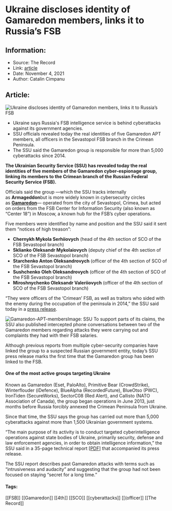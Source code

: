 # Ukraine discloses identity of Gamaredon members, links it to Russia’s FSB
### 

## Information:
+ Source: The Record
+ Link: [article](https://therecord.media/ukraine-discloses-identity-of-gamaredon-members-links-it-to-russias-fsb/)
+ Date: November 4, 2021
+ Author: Catalin Cimpanu


## Article:
![Ukraine discloses identity of Gamaredon members, links it to Russia’s FSB](https://therecord.media/wp-content/uploads/2021/11/Ukraine-Russia.jpg)

* Ukraine says Russia's FSB intelligence service is behind cyberattacks against its government agencies.
* SSU officials revealed today the real identities of five Gamaredon APT members, all officers in the Sevastopol FSB branch in the Crimean Peninsula.
* The SSU said the Gamaredon group is responsible for more than 5,000 cyberattacks since 2014.


**The Ukrainian Security Service (SSU) has revealed today the real identities of five members of the Gamaredon cyber-espionage group, linking its members to the Crimean branch of the Russian Federal Security Service (FSB).**


Officials said the group —which the SSU tracks internally as **Armageddon**but is more widely known in cybersecurity circles as [**Gamaredon**](https://malpedia.caad.fkie.fraunhofer.de/actor/gamaredon_group)— operated from the city of Sevastopol, Crimea, but acted on orders from the FSB Center for Information Security (also known as “Center 18”) in Moscow, a known hub for the FSB’s cyber operations.


Five members were identified by name and position and the SSU said it sent them “notices of high treason”:


* **Chernykh Mykola Serhiiovych** (head of the 4th section of SCO of the FSB Sevastopol branch)
* **Sklianko Oleksandr Mykolaiovych** (deputy chief of the 4th section of SCO of the FSB Sevastopol branch)
* **Starchenko Anton Oleksandrovych** (officer of the 4th section of SCO of the FSB Sevastopol branch)
* **Sushchenko Oleh Oleksandrovych** (officer of the 4th section of SCO of the FSB Sevastopol branch)
* **Miroshnychenko Oleksandr Valeriiovych** (officer of the 4th section of SCO of the FSB Sevastopol branch)


“They were officers of the ‘Crimean’ FSB, as well as traitors who sided with the enemy during the occupation of the peninsula in 2014,” the SSU said today in a [press release](https://ssu.gov.ua/en/novyny/sbu-vstanovyla-khakeriv-fsb-yaki-zdiisnyly-ponad-5-tys-kiberatak-na-derzhavni-orhany-ukrainy).


![Gamaredon-APT-members](https://www-therecord.recfut.com/wp-content/uploads/2021/11/Gamaredon-APT-members.png)Image: SSU
To support parts of its claims, the SSU also published intercepted phone conversations between two of the Gamaredon members regarding attacks they were carrying out and complaints they had with their FSB salaries.





Although previous reports from multiple cyber-security companies have linked the group to a suspected Russian government entity, today’s SSU press release marks the first time that the Gamaredon group has been linked to the FSB.


#### One of the most active groups targeting Ukraine


Known as Gamaredon (Eset, PaloAlto), Primitive Bear (CrowdStrike), Winterflouder (iDefence), BlueAlpha (RecordedFuture), BlueOtso (PWC), IronTiden (SecureWorks), SectorC08 (Red Alert), and Callisto (NATO Association of Canada), the group began operations in June 2013, just months before Russia forcibly annexed the Crimean Peninsula from Ukraine.


Since that time, the SSU says the group has carried out more than 5,000 cyberattacks against more than 1,500 Ukrainian government systems.


“The main purpose of its activity is to conduct targeted cyberintelligence operations against state bodies of Ukraine, primarily security, defense and law enforcement agencies, in order to obtain intelligence information,” the SSU said in a 35-page technical report [[PDF](https://ssu.gov.ua/uploads/files/DKIB/Technical%20report%20Armagedon.pdf)] that accompanied its press release.


The SSU report describes past Gamaredon attacks with terms such as “intrusiveness and audacity” and suggesting that the group had not been focused on staying “secret for a long time.”





#### Tags:
[[FSB]] [[Gamaredon]] [[4th]] [[SCO]] [[cyberattacks]] [[(officer]] [[The Record]]
